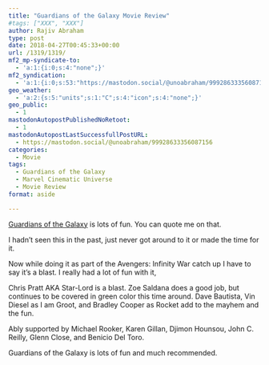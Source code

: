 ```yaml
---
title: "Guardians of the Galaxy Movie Review"
#tags: ["XXX", "XXX"]
author: Rajiv Abraham
type: post
date: 2018-04-27T00:45:33+00:00
url: /1319/1319/
mf2_mp-syndicate-to:
  - 'a:1:{i:0;s:4:"none";}'
mf2_syndication:
  - 'a:1:{i:0;s:53:"https://mastodon.social/@unoabraham/99928633356087156";}'
geo_weather:
  - 'a:2:{s:5:"units";s:1:"C";s:4:"icon";s:4:"none";}'
geo_public:
  - 1
mastodonAutopostPublishedNoRetoot:
  - 1
mastodonAutopostLastSuccessfullPostURL:
  - https://mastodon.social/@unoabraham/99928633356087156
categories:
  - Movie
tags:
  - Guardians of the Galaxy
  - Marvel Cinematic Universe
  - Movie Review
format: aside

---
```

<a href="https://www.imdb.com/title/tt2015381/" target="_blank" rel="noopener">Guardians of the Galaxy</a> is lots of fun. You can quote me on that.

I hadn&#8217;t seen this in the past, just never got around to it or made the time for it.

Now while doing it as part of the Avengers: Infinity War catch up I have to say it&#8217;s a blast. I really had a lot of fun with it,

Chris Pratt AKA Star-Lord is a blast. Zoe Saldana does a good job, but continues to be covered in green color this time around. Dave Bautista, Vin Diesel as I am Groot, and Bradley Cooper as Rocket add to the mayhem and the fun.

Ably supported by Michael Rooker, Karen Gillan, Djimon Hounsou, John C. Reilly, Glenn Close, and Benicio Del Toro.

Guardians of the Galaxy is lots of fun and much recommended.